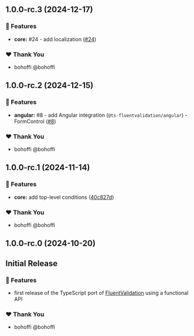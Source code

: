 ## 1.0.0-rc.3 (2024-12-17)

### 🚀 Features

- **core:** #24 - add localization ([#24](https://github.com/bohoffi/ts-fluentvalidation/issues/24))

### ❤️  Thank You

- bohoffi @bohoffi

## 1.0.0-rc.2 (2024-12-15)

### 🚀 Features

- **angular:** #8 - add Angular integration (`@ts-fluentvalidation/angular`) - FormControl ([#8](https://github.com/bohoffi/ts-fluentvalidation/issues/8))

### ❤️ Thank You

- bohoffi @bohoffi


## 1.0.0-rc.1 (2024-11-14)

### 🚀 Features

- **core:** add top-level conditions ([40c827d](https://github.com/bohoffi/ts-fluentvalidation/commit/40c827d))

### ❤️ Thank You

- bohoffi @bohoffi

## 1.0.0-rc.0 (2024-10-20)

## Initial Release

### 🚀 Features

- first release of the TypeScript port of [FluentValidation](https://docs.fluentvalidation.net/) using a functional API

### ❤️ Thank You

- bohoffi @bohoffi
